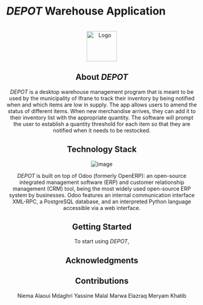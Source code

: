 # _DEPOT_  Warehouse Application
<br />
<div align="center">
  <a href=" https://github.com/Yass149/warehouse-mana">
    <img src="![depotlogo](https://github.com/Yass149/warehouse-mana/assets/165490933/3425ac91-1c5f-4b7b-9abf-70539f58aecc")
 alt="Logo" width="80" height="80">
  </a>
  
## About _DEPOT_
_DEPOT_ is a desktop warehouse management program that is meant to be used by the municipality of Ifrane to track their inventory by being notified when and which items are low in supply. The app allows users  to amend the status of different items. When new merchandise arrives, they can add it to their inventory list with the appropriate quantity. The software will prompt the user to establish a quantity threshold for each item so that they are notified when it needs to be restocked.
## Technology Stack
![image](https://github.com/Yass149/warehouse-mana/assets/165481332/48ff3803-7cf7-4a65-b231-72066bacaf5d)


_DEPOT_ is built on top of Odoo (formerly OpenERP):
an open-source integrated management software (ERP) and customer relationship management (CRM) tool, being the most widely used open-source ERP system by businesses. Odoo features an internal communication interface XML-RPC, a PostgreSQL database, and an interpreted Python language accessible via a web interface.


## Getting Started 
To start using _DEPOT_,


## Acknowledgments





## Contributions
Niema Alaoui Mdaghri
Yassine Malal
Marwa Elazraq
Meryam Khatib




